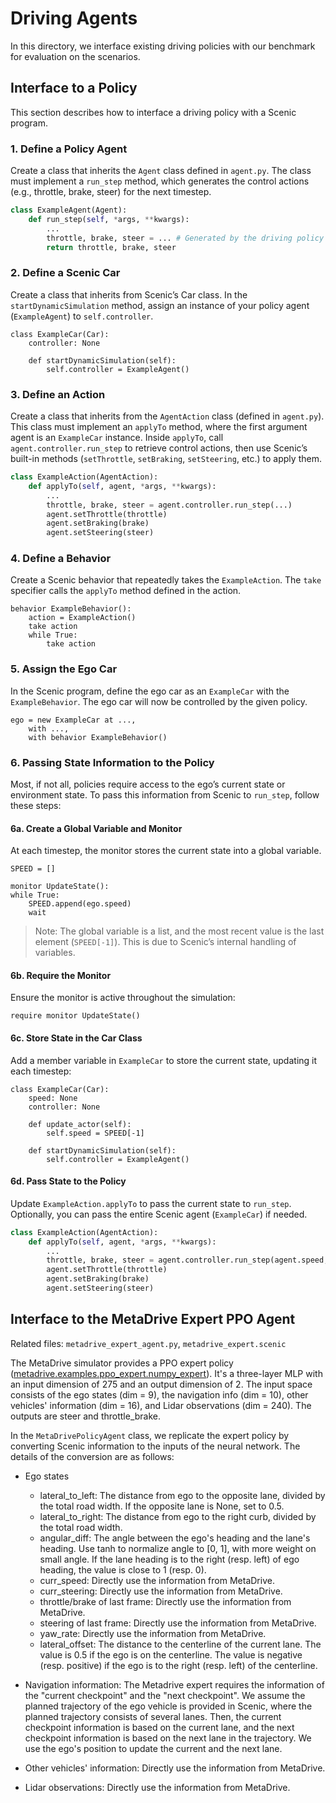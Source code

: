 Driving Agents
===
In this directory, we interface existing driving policies with our benchmark for evaluation on the scenarios.

Interface to a Policy
---
This section describes how to interface a driving policy with a Scenic program.

### 1. Define a Policy Agent
Create a class that inherits the `Agent` class defined in `agent.py`. The class must implement a `run_step` method, which generates the control actions (e.g., throttle, brake, steer) for the next timestep.
```python
class ExampleAgent(Agent):
    def run_step(self, *args, **kwargs):
        ...
        throttle, brake, steer = ... # Generated by the driving policy
        return throttle, brake, steer
```

### 2. Define a Scenic Car
Create a class that inherits from Scenic’s Car class. In the `startDynamicSimulation` method, assign an instance of your policy agent (`ExampleAgent`) to `self.controller`.
```scenic
class ExampleCar(Car):
    controller: None

    def startDynamicSimulation(self):
        self.controller = ExampleAgent()
```

### 3. Define an Action
Create a class that inherits from the `AgentAction` class (defined in `agent.py`). This class must implement an `applyTo` method, where the first argument agent is an `ExampleCar` instance. Inside `applyTo`, call `agent.controller.run_step` to retrieve control actions, then use Scenic’s built-in methods (`setThrottle`, `setBraking`, `setSteering`, etc.) to apply them.
```python
class ExampleAction(AgentAction):
    def applyTo(self, agent, *args, **kwargs):
        ...
        throttle, brake, steer = agent.controller.run_step(...)
        agent.setThrottle(throttle)
        agent.setBraking(brake)
        agent.setSteering(steer)
```

### 4. Define a Behavior
Create a Scenic behavior that repeatedly takes the `ExampleAction`.
The `take` specifier calls the `applyTo` method defined in the action.
```scenic
behavior ExampleBehavior():
    action = ExampleAction()
    take action
    while True:
        take action
```

### 5. Assign the Ego Car
In the Scenic program, define the ego car as an `ExampleCar` with the `ExampleBehavior`. The ego car will now be controlled by the given policy.
```scenic
ego = new ExampleCar at ...,
    with ...,
    with behavior ExampleBehavior()
```

### 6. Passing State Information to the Policy
Most, if not all, policies require access to the ego’s current state or environment state. To pass this information from Scenic to `run_step`, follow these steps:

#### 6a. Create a Global Variable and Monitor
At each timestep, the monitor stores the current state into a global variable.
```scenic
SPEED = []

monitor UpdateState():
while True:
    SPEED.append(ego.speed)
    wait
```
> Note: The global variable is a list, and the most recent value is the last element (`SPEED[-1]`). This is due to Scenic’s internal handling of variables.
    
#### 6b. Require the Monitor
Ensure the monitor is active throughout the simulation:
```scenic
require monitor UpdateState()
```

#### 6c. Store State in the Car Class
Add a member variable in `ExampleCar` to store the current state, updating it each timestep:
```scenic
class ExampleCar(Car):
    speed: None
    controller: None

    def update_actor(self):
        self.speed = SPEED[-1]

    def startDynamicSimulation(self):
        self.controller = ExampleAgent()
```

#### 6d. Pass State to the Policy
Update `ExampleAction.applyTo` to pass the current state to `run_step`.
Optionally, you can pass the entire Scenic agent (`ExampleCar`) if needed.
```python
class ExampleAction(AgentAction):
    def applyTo(self, agent, *args, **kwargs):
        ...
        throttle, brake, steer = agent.controller.run_step(agent.speed, agent, ...)
        agent.setThrottle(throttle)
        agent.setBraking(brake)
        agent.setSteering(steer)
```

Interface to the MetaDrive Expert PPO Agent
---
Related files: `metadrive_expert_agent.py`, `metadrive_expert.scenic`

The MetaDrive simulator provides a PPO expert policy ([metadrive.examples.ppo_expert.numpy_expert](https://github.com/metadriverse/metadrive/blob/main/metadrive/examples/ppo_expert/numpy_expert.py)). It's a three-layer MLP with an input dimension of 275 and an output dimension of 2. The input space consists of the ego states (dim = 9), the navigation info (dim = 10), other vehicles' information (dim = 16), and Lidar observations (dim = 240). The outputs are steer and throttle_brake.

In the `MetaDrivePolicyAgent` class, we replicate the expert policy by converting Scenic information to the inputs of the neural network. The details of the conversion are as follows:
* Ego states
    * lateral_to_left: The distance from ego to the opposite lane, divided by the total road width. If the opposite lane is None, set to 0.5.
    * lateral_to_right: The distance from ego to the right curb, divided by the total road width.
    * angular_diff: The angle between the ego's heading and the lane's heading. Use tanh to normalize angle to [0, 1], with more weight on small angle. If the lane heading is to the right (resp. left) of ego heading, the value is close to 1 (resp. 0).
    * curr_speed: Directly use the information from MetaDrive.
    * curr_steering: Directly use the information from MetaDrive.
    * throttle/brake of last frame: Directly use the information from MetaDrive.
    * steering of last frame: Directly use the information from MetaDrive.
    * yaw_rate: Directly use the information from MetaDrive.
    * lateral_offset: The distance to the centerline of the current lane. The value is 0.5 if the ego is on the centerline. The value is negative (resp. positive) if the ego is to the right (resp. left) of the centerline.

* Navigation information: The Metadrive expert requires the information of the "current checkpoint" and the "next checkpoint". We assume the planned trajectory of the ego vehicle is provided in Scenic, where the planned trajectory consists of several lanes. Then, the current checkpoint information is based on the current lane, and the next checkpoint information is based on the next lane in the trajectory. We use the ego's position to update the current and the next lane.

* Other vehicles' information: Directly use the information from MetaDrive.

* Lidar observations: Directly use the information from MetaDrive.
